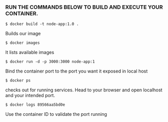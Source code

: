 ### RUN THE COMMANDS BELOW TO BUILD AND EXECUTE YOUR CONTAINER.
````
$ docker build -t node-app:1.0 .
````
Builds our image
````
$ docker images
````
It lists available images
````
$ docker run -d -p 3000:3000 node-app:1
````
Bind the container port to the port you want it exposed in local host
````
$ docker ps
````
checks out for running services. Head to your browser and open localhost and your intended port.
````
$ docker logs 89566aa5bd0e
````
Use the container ID to validate the port running


